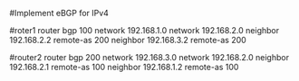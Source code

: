 #Implement eBGP for IPv4

#roter1
router bgp 100
network 192.168.1.0
network 192.168.2.0
neighbor 192.168.2.2 remote-as 200
neighbor 192.168.3.2 remote-as 200

#router2
router bgp 200
network 192.168.3.0
network 192.168.2.0
neighbor 192.168.2.1 remote-as 100
neighbor 192.168.1.2 remote-as 100


